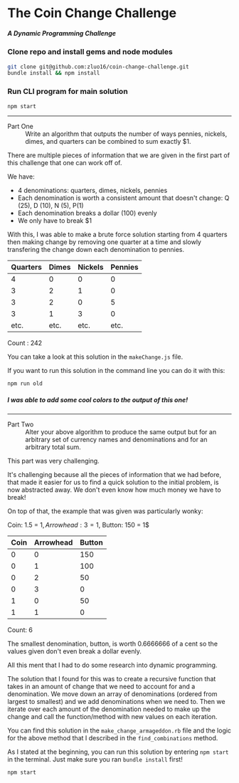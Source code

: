 # The Coin Change Challenge
##### A Dynamic Programming Challenge


### Clone repo and install gems and node modules
```bash
git clone git@github.com:zluo16/coin-change-challenge.git
bundle install && npm install
```
### Run CLI program for main solution
```bash
npm start
```

***
<dl>
  <dt>Part One</dt>
  <dd>
    Write an algorithm that outputs the number of ways pennies, nickels, dimes, and quarters can be combined to sum exactly $1.
  </dd>
</dl>
There are multiple pieces of information that we are given in the first part of this challenge that one can work off of.

We have:
- 4 denominations: quarters, dimes, nickels, pennies
- Each denomination is worth a consistent amount that doesn't change: Q (25), D (10), N (5), P(1)
- Each denomination breaks a dollar (100) evenly
- We only have to break $1

With this, I was able to make a brute force solution starting from 4 quarters then making change by
removing one quarter at a time and slowly transfering the change down each denomination to pennies.

Quarters | Dimes | Nickels | Pennies
---|---|---|---
4 | 0 | 0 | 0
3 | 2 | 1 | 0
3 | 2 | 0 | 5
3 | 1 | 3 | 0
etc. | etc. | etc. | etc.

Count : 242

You can take a look at this solution in the `makeChange.js` file.

If you want to run this solution in the command line you can do it with this:

```bash
npm run old
```
##### I was able to add some cool colors to the output of this one!

***
<dl>
  <dt>Part Two</dt>
  <dd>
    Alter your above algorithm to produce the same output but for an arbitrary set of currency names and denominations and for an arbitrary total sum.
  </dd>
</dl>
This part was very challenging.

It's challenging because all the pieces of information that we had before, that made it easier for us
to find a quick solution to the initial problem, is now abstracted away. We don't even know how much
money we have to break!

On top of that, the example that was given was particularly wonky:

Coin: 1.5 = $1, Arrowhead: 3 = 1$, Button: 150 = 1$

Coin | Arrowhead | Button
---|---|---
0 | 0 | 150
0 | 1 | 100
0 | 2 | 50
0 | 3 | 0
1 | 0 | 50
1 | 1 | 0

Count: 6

The smallest denomination, button, is worth 0.6666666 of a cent so the values given don't even break a dollar evenly.

All this ment that I had to do some research into dynamic programming.

The solution that I found for this was to create a recursive function that takes in an amount of
change that we need to account for and a denomination. We move down an array of denominations
(ordered from largest to smallest) and we add denominations when we need to. Then we iterate over
each amount of the denomination needed to make up the change and call the function/method with new
values on each iteration.

You can find this solution in the `make_change_armageddon.rb` file and the logic for the above method
that I described in the `find_combinations` method.

As I stated at the beginning, you can run this solution by entering `npm start` in the terminal. Just
make sure you ran `bundle install` first!

```bash
npm start
```
